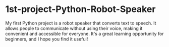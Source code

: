 # 1st-project-Python-Robot-Speaker
My first Python project is a robot speaker that converts text to speech. It allows people to communicate without using their voice, making it convenient and accessible for everyone. It's a great learning opportunity for beginners, and I hope you find it useful!
